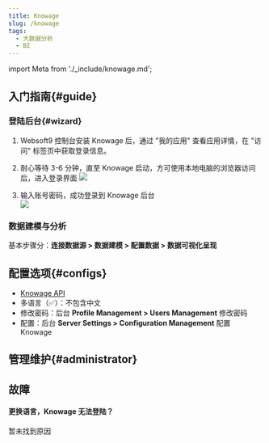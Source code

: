 ```yaml
---
title: Knowage
slug: /knowage
tags:
  - 大数据分析
  - BI
---
```


import Meta from './_include/knowage.md';

<Meta name="meta" />

## 入门指南{#guide}

### 登陆后台{#wizard}

1. Websoft9 控制台安装 Knowage 后，通过 "我的应用" 查看应用详情，在 "访问" 标签页中获取登录信息。  

2. 耐心等待 3-6 分钟，直至 Knowage 启动，方可使用本地电脑的浏览器访问后，进入登录界面
   ![](./assets/knowage-login-websoft9.png)

2. 输入账号密码，成功登录到 Knowage 后台  
   ![](./assets/knowage-backend-websoft9.png)

### 数据建模与分析

基本步骤分：**连接数据源 > 数据建模 > 配置数据 > 数据可视化呈现**

## 配置选项{#configs}

- [Knowage API](https://knowage.docs.apiary.io) 
- 多语言（✅）：不包含中文
- 修改密码：后台 **Profile Management > Users Management** 修改密码
- 配置：后台 **Server Settings > Configuration Management** 配置 Knowage

## 管理维护{#administrator}

## 故障

#### 更换语言，Knowage 无法登陆？

暂未找到原因
